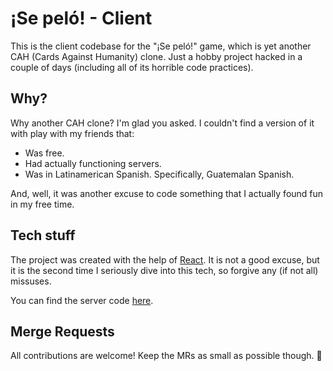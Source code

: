 # ¡Se peló! - Client

This is the client codebase for the "¡Se peló!" game, which is yet another CAH (Cards Against Humanity) clone.
Just a hobby project hacked in a couple of days (including all of its horrible code practices).

## Why?

Why another CAH clone? I'm glad you asked. I couldn't find a version of it with play with my friends that:
* Was free.
* Had actually functioning servers.
* Was in Latinamerican Spanish. Specifically, Guatemalan Spanish.

And, well, it was another excuse to code something that I actually found fun in my free time.

## Tech stuff

The project was created with the help of [React](https://react.dev/). It is not a good excuse, but it is the second time I seriously dive into this tech, so forgive any (if not all) missuses.

You can find the server code [here](https://github.com/cavpollo/se-pelo-server).

## Merge Requests

All contributions are welcome! Keep the MRs as small as possible though. 🙂
